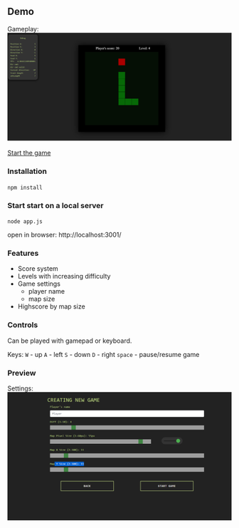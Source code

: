 ## Demo

Gameplay: ![Gameplay](./docs/screen-shot.png)


[Start the game](https://bartag512.github.io/snake-game/client/)

### Installation

`npm install`


### Start start on a local server

`node app.js`

open in browser: http://localhost:3001/

### Features
- Score system
- Levels with increasing difficulty
- Game settings
  - player name
  - map size
- Highscore by map size


### Controls
Can be played with gamepad or keyboard.

Keys:
	`W` - up
	`A` - left
	`S` - down
	`D` - right
	`space` - pause/resume game
	
	
### Preview

Settings: ![Settings](./docs/settings.png)

